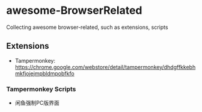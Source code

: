 # awesome-BrowserRelated
Collecting awesome browser-related, such as extensions, scripts

## Extensions
- Tampermonkey: https://chrome.google.com/webstore/detail/tampermonkey/dhdgffkkebhmkfjojejmpbldmpobfkfo


### Tampermonkey Scripts
- 闲鱼强制PC版界面 
